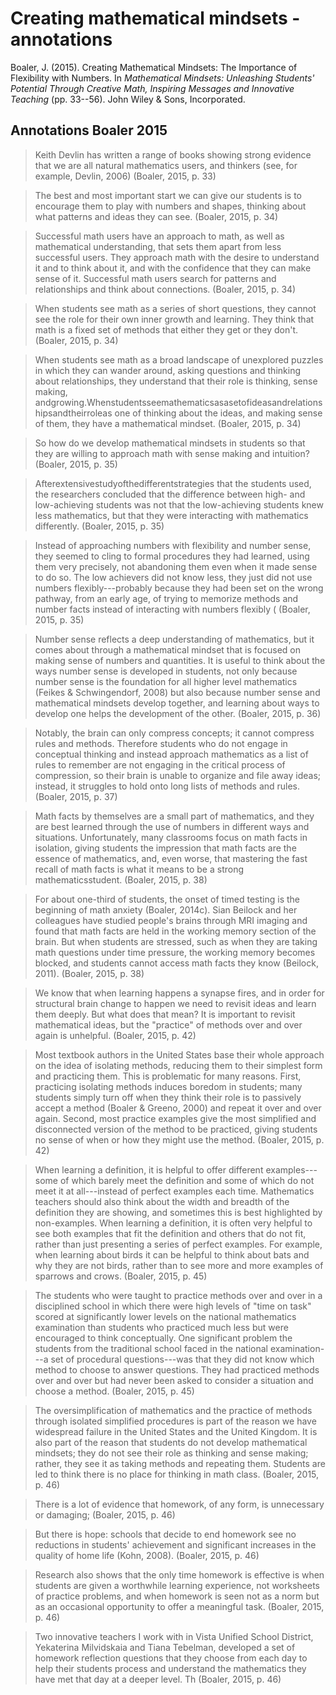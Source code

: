 # Creating mathematical mindsets - annotations



Boaler, J. (2015). Creating Mathematical Mindsets: The Importance of Flexibility with Numbers. In *Mathematical Mindsets: Unleashing Students' Potential Through Creative Math, Inspiring Messages and Innovative Teaching* (pp. 33--56). John Wiley & Sons, Incorporated. 

## Annotations Boaler 2015

> Keith Devlin has written a range of books showing strong evidence that we are all natural mathematics users, and thinkers (see, for example, Devlin, 2006) (Boaler, 2015, p. 33)

> The best and most important start we can give our students is to encourage them to play with numbers and shapes, thinking about what patterns and ideas they can see. (Boaler, 2015, p. 34)

> Successful math users have an approach to math, as well as mathematical understanding, that sets them apart from less successful users. They approach math with the desire to understand it and to think about it, and with the confidence that they can make sense of it. Successful math users search for patterns and relationships and think about connections. (Boaler, 2015, p. 34)

> When students see math as a series of short questions, they cannot see the role for their own inner growth and learning. They think that math is a fixed set of methods that either they get or they don't. (Boaler, 2015, p. 34)

> When students see math as a broad landscape of unexplored puzzles in which they can wander around, asking questions and thinking about relationships, they understand that their role is thinking, sense making, andgrowing.Whenstudentsseemathematicsasasetofideasandrelationshipsandtheirroleas one of thinking about the ideas, and making sense of them, they have a mathematical mindset. (Boaler, 2015, p. 34)

> So how do we develop mathematical mindsets in students so that they are willing to approach math with sense making and intuition? (Boaler, 2015, p. 35)

> Afterextensivestudyofthedifferentstrategies that the students used, the researchers concluded that the difference between high- and low-achieving students was not that the low-achieving students knew less mathematics, but that they were interacting with mathematics differently. (Boaler, 2015, p. 35)

> Instead of approaching numbers with flexibility and number sense, they seemed to cling to formal procedures they had learned, using them very precisely, not abandoning them even when it made sense to do so. The low achievers did not know less, they just did not use numbers flexibly---probably because they had been set on the wrong pathway, from an early age, of trying to memorize methods and number facts instead of interacting with numbers flexibly ( (Boaler, 2015, p. 35)

> Number sense reflects a deep understanding of mathematics, but it comes about through a mathematical mindset that is focused on making sense of numbers and quantities. It is useful to think about the ways number sense is developed in students, not only because number sense is the foundation for all higher level mathematics (Feikes & Schwingendorf, 2008) but also because number sense and mathematical mindsets develop together, and learning about ways to develop one helps the development of the other. (Boaler, 2015, p. 36)

> Notably, the brain can only compress concepts; it cannot compress rules and methods. Therefore students who do not engage in conceptual thinking and instead approach mathematics as a list of rules to remember are not engaging in the critical process of compression, so their brain is unable to organize and file away ideas; instead, it struggles to hold onto long lists of methods and rules. (Boaler, 2015, p. 37)

> Math facts by themselves are a small part of mathematics, and they are best learned through the use of numbers in different ways and situations. Unfortunately, many classrooms focus on math facts in isolation, giving students the impression that math facts are the essence of mathematics, and, even worse, that mastering the fast recall of math facts is what it means to be a strong mathematicsstudent. (Boaler, 2015, p. 38)

> For about one-third of students, the onset of timed testing is the beginning of math anxiety (Boaler, 2014c). Sian Beilock and her colleagues have studied people's brains through MRI imaging and found that math facts are held in the working memory section of the brain. But when students are stressed, such as when they are taking math questions under time pressure, the working memory becomes blocked, and students cannot access math facts they know (Beilock, 2011). (Boaler, 2015, p. 38)

> We know that when learning happens a synapse fires, and in order for structural brain change to happen we need to revisit ideas and learn them deeply. But what does that mean? It is important to revisit mathematical ideas, but the "practice" of methods over and over again is unhelpful. (Boaler, 2015, p. 42)

> Most textbook authors in the United States base their whole approach on the idea of isolating methods, reducing them to their simplest form and practicing them. This is problematic for many reasons. First, practicing isolating methods induces boredom in students; many students simply turn off when they think their role is to passively accept a method (Boaler & Greeno, 2000) and repeat it over and over again. Second, most practice examples give the most simplified and disconnected version of the method to be practiced, giving students no sense of when or how they might use the method. (Boaler, 2015, p. 42)

> When learning a definition, it is helpful to offer different examples---some of which barely meet the definition and some of which do not meet it at all---instead of perfect examples each time. Mathematics teachers should also think about the width and breadth of the definition they are showing, and sometimes this is best highlighted by non-examples. When learning a definition, it is often very helpful to see both examples that fit the definition and others that do not fit, rather than just presenting a series of perfect examples. For example, when learning about birds it can be helpful to think about bats and why they are not birds, rather than to see more and more examples of sparrows and crows. (Boaler, 2015, p. 45)

> The students who were taught to practice methods over and over in a disciplined school in which there were high levels of "time on task" scored at significantly lower levels on the national mathematics examination than students who practiced much less but were encouraged to think conceptually. One significant problem the students from the traditional school faced in the national examination---a set of procedural questions---was that they did not know which method to choose to answer questions. They had practiced methods over and over but had never been asked to consider a situation and choose a method. (Boaler, 2015, p. 45)

> The oversimplification of mathematics and the practice of methods through isolated simplified procedures is part of the reason we have widespread failure in the United States and the United Kingdom. It is also part of the reason that students do not develop mathematical mindsets; they do not see their role as thinking and sense making; rather, they see it as taking methods and repeating them. Students are led to think there is no place for thinking in math class. (Boaler, 2015, p. 46)

> There is a lot of evidence that homework, of any form, is unnecessary or damaging; (Boaler, 2015, p. 46)

> But there is hope: schools that decide to end homework see no reductions in students' achievement and significant increases in the quality of home life (Kohn, 2008). (Boaler, 2015, p. 46)

> Research also shows that the only time homework is effective is when students are given a worthwhile learning experience, not worksheets of practice problems, and when homework is seen not as a norm but as an occasional opportunity to offer a meaningful task. (Boaler, 2015, p. 46)

> Two innovative teachers I work with in Vista Unified School District, Yekaterina Milvidskaia and Tiana Tebelman, developed a set of homework reflection questions that they choose from each day to help their students process and understand the mathematics they have met that day at a deeper level. Th (Boaler, 2015, p. 46)


